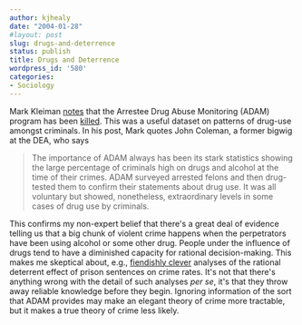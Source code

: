 ```yaml
---
author: kjhealy
date: "2004-01-28"
#layout: post
slug: drugs-and-deterrence
status: publish
title: Drugs and Deterrence
wordpress_id: '580'
categories:
- Sociology
---
```


Mark Kleiman [notes](http://WWW.markarkleiman.com/archives/drug_policy_/2004/01/obituary_for_a_useful_data_series.php) that the Arrestee Drug Abuse Monitoring (ADAM) program has been [killed](http://nytimes.com/2004/01/28/national/28DRUG.html?pagewanted=print&position=). This was a useful dataset on patterns of drug-use amongst criminals. In his post, Mark quotes John Coleman, a former bigwig at the DEA, who says

> The importance of ADAM always has been its stark statistics showing the large percentage of criminals high on drugs and alcohol at the time of their crimes. ADAM surveyed arrested felons and then drug-tested them to confirm their statements about drug use. It was all voluntary but showed, nonetheless, extraordinary levels in some cases of drug use by criminals.

This confirms my non-expert belief that there's a great deal of evidence telling us that a big chunk of violent crime happens when the perpetrators have been using alcohol or some other drug. People under the influence of drugs tend to have a diminished capacity for rational decision-making. This makes me skeptical about, e.g., [fiendishly clever](http://www.vanderbilt.edu/AEA/JohnBatesClarkMedal.htm) analyses of the rational deterrent effect of prison sentences on crime rates. It's not that there's anything wrong with the detail of such analyses *per se*, it's that they throw away reliable knowledge before they begin. Ignoring information of the sort that ADAM provides may make an elegant theory of crime more tractable, but it makes a true theory of crime less likely.

